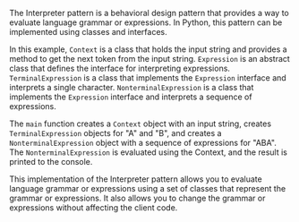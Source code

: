 The Interpreter pattern is a behavioral design pattern that provides a way to evaluate language grammar or expressions. In Python, this pattern can be implemented using classes and interfaces.

In this example, `Context` is a class that holds the input string and provides a method to get the next token from the input string. `Expression` is an abstract class that defines the interface for interpreting expressions. `TerminalExpression` is a class that implements the `Expression` interface and interprets a single character. `NonterminalExpression` is a class that implements the `Expression` interface and interprets a sequence of expressions.

The `main` function creates a `Context` object with an input string, creates `TerminalExpression` objects for "A" and "B", and creates a `NonterminalExpression` object with a sequence of expressions for "ABA". The `NonterminalExpression` is evaluated using the Context, and the result is printed to the console.

This implementation of the Interpreter pattern allows you to evaluate language grammar or expressions using a set of classes that represent the grammar or expressions. It also allows you to change the grammar or expressions without affecting the client code.
